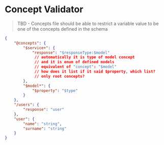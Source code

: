 # Concept Validator

> TBD - Concepts file should be able to restrict a variable value to be one of
> the concepts defined in the schema

```json
{
    "@concepts": {
        "$service+": {
            "response": "$responseType:$model"
             // automatically it is type of model concept
             // and it is enum of defined models
             // equivalent of "concept": "$model"
             // how does it list if it said $property, which list?
             // only root concepts?
        },
        "$model*": {
            "$property": "$type"
        }
    }, 
    "/users": {
        "response": "user"
    },
    "user": {
        "name": "string",
        "surname": "string"
    }
}
```
